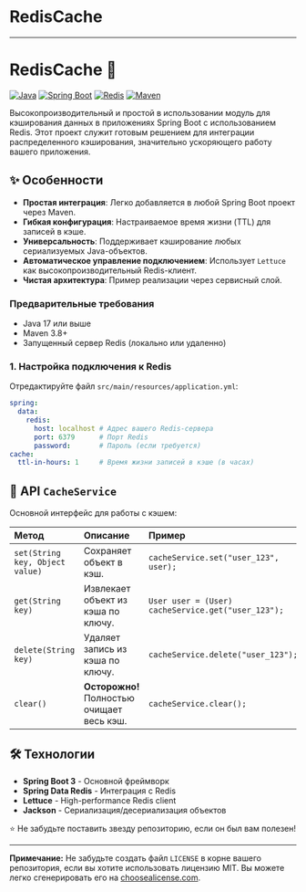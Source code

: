 # RedisCache


---

# RedisCache 🚀

[![Java](https://img.shields.io/badge/Java-17%2B-orange?logo=openjdk)](https://www.java.com/)
[![Spring Boot](https://img.shields.io/badge/Spring%20Boot-3.1.5-brightgreen?logo=springboot)](https://spring.io/projects/spring-boot)
[![Redis](https://img.shields.io/badge/Redis-7.0+-red?logo=redis)](https://redis.io/)
[![Maven](https://img.shields.io/badge/Maven-3.8%2B-blue?logo=apache-maven)](https://maven.apache.org/)

Высокопроизводительный и простой в использовании модуль для кэширования данных в приложениях Spring Boot с использованием Redis. Этот проект служит готовым решением для интеграции распределенного кэширования, значительно ускоряющего работу вашего приложения.

## ✨ Особенности

*   **Простая интеграция**: Легко добавляется в любой Spring Boot проект через Maven.
*   **Гибкая конфигурация**: Настраиваемое время жизни (TTL) для записей в кэше.
*   **Универсальность**: Поддерживает кэширование любых сериализуемых Java-объектов.
*   **Автоматическое управление подключением**: Использует `Lettuce` как высокопроизводительный Redis-клиент.
*   **Чистая архитектура**: Пример реализации через сервисный слой.


### Предварительные требования

*   Java 17 или выше
*   Maven 3.8+
*   Запущенный сервер Redis (локально или удаленно)

### 1. Настройка подключения к Redis

Отредактируйте файл `src/main/resources/application.yml`:

```yaml
spring:
  data:
    redis:
      host: localhost # Адрес вашего Redis-сервера
      port: 6379      # Порт Redis
      password:       # Пароль (если требуется)
cache:
  ttl-in-hours: 1     # Время жизни записей в кэше (в часах)
```

## 📖 API `CacheService`

Основной интерфейс для работы с кэшем:

| Метод | Описание | Пример |
| :--- | :--- | :--- |
| `set(String key, Object value)` | Сохраняет объект в кэш. | `cacheService.set("user_123", user);` |
| `get(String key)` | Извлекает объект из кэша по ключу. | `User user = (User) cacheService.get("user_123");` |
| `delete(String key)` | Удаляет запись из кэша по ключу. | `cacheService.delete("user_123");` |
| `clear()` | **Осторожно!** Полностью очищает весь кэш. | `cacheService.clear();` |

## 🛠 Технологии

*   **Spring Boot 3** - Основной фреймворк
*   **Spring Data Redis** - Интеграция с Redis
*   **Lettuce** - High-performance Redis client
*   **Jackson** - Сериализация/десериализация объектов


⭐ Не забудьте поставить звезду репозиторию, если он был вам полезен!

---
**Примечание:** Не забудьте создать файл `LICENSE` в корне вашего репозитория, если вы хотите использовать лицензию MIT. Вы можете легко сгенерировать его на [choosealicense.com](https://choosealicense.com/).
